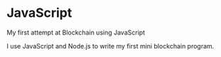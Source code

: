 # JavaScript

My first attempt at Blockchain using JavaScript

I use JavaScript and Node.js to write my first mini blockchain program.
